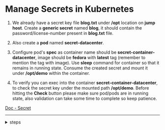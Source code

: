 # Manage Secrets in Kubernetes

1. We already have a secret key file **blog.txt** under **/opt** location on **jump host**. Create a **generic secret** named **blog**, it should contain the password/license-number present in **blog.txt** file.

2. Also create a **pod** named **secret-datacenter**.

3. Configure pod's **spec** as container name should be **secret-container-datacenter**, image should be **fedora** with **latest** tag (remember to mention the tag with image). Use **sleep** command for container so that it remains in running state. Consume the created secret and mount it under **/opt/demo** within the container.

4. To verify you can exec into the container **secret-container-datacenter**, to check the secret key under the mounted path **/opt/demo**. Before hitting the **Check** button please make sure pod/pods are in running state, also validation can take some time to complete so keep patience.

[Doc - Secret](https://kubernetes.io/docs/concepts/configuration/secret/#use-case-dotfiles-in-a-secret-volume)

---

<details>
<summary>steps</summary>

  #### cat /opt/blog.txt 
    5ecur3

  #### kubectl create secret generic blog --from-file /opt/blog.txt 
    secret/blog created

  #### kubectl get secrets blog -oyaml
  ```yaml
  apiVersion: v1
  data:
    blog.txt: NWVjdXIzCg==
  kind: Secret
  metadata:
    creationTimestamp: "2025-10-10T07:52:40Z"
    name: blog
    namespace: default
    resourceVersion: "964"
    uid: 6a140dca-b7ce-4bf6-921d-4f808833c586
  type: Opaque
  ```

  #### kubectl run secret-datacenter --image fedora:latest --dry-run=client -oyaml > sec-pod.yaml
  ```yaml
  apiVersion: v1
    kind: Pod
    metadata:
      creationTimestamp: null
      labels:
        run: secret-datacenter
      name: secret-datacenter
    spec:
      volumes:
        - name: secret-volume
          secret:
            secretName: blog
      containers:
      - image: fedora:latest
        name: secret-container-datacenter
        command: ["/bin/bash", "-c", "sleep infinity"]
        volumeMounts:
          - name: secret-volume
            readOnly: true
            mountPath: /opt/demo
      dnsPolicy: ClusterFirst
      restartPolicy: Always
  ```

  #### kubectl apply -f sec-pod.yaml 
    pod/secret-datacenter created

  #### kubectl get po
    NAME                READY   STATUS    RESTARTS   AGE
    secret-datacenter   1/1     Running   0          15s

  #### kubectl exec secret-datacenter -- ls /opt/demo
    blog.txt

  #### kubectl exec secret-datacenter -- cat /opt/demo/blog.txt
    5ecur3
</details>
